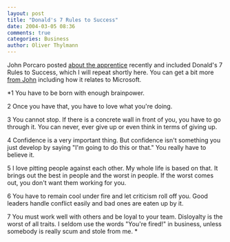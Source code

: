 ```yaml
---
layout: post
title: "Donald's 7 Rules to Success"
date: 2004-03-05 08:36
comments: true
categories: Business
author: Oliver Thylmann
---
```



John Porcaro posted [about the apprentice](http://johnporcaro.typepad.com/blog/2004/03/donalds_7_rules.html) recently and included Donald's 7 Rules to Success, which I will repeat shortly here. You can get a bit more [from John](http://johnporcaro.typepad.com/blog/2004/03/donalds_7_rules.html) including how it relates to Microsoft.

*1 You have to be born with enough brainpower. 

2 Once you have that, you have to love what you're doing.

3 You cannot stop. If there is a concrete wall in front of you, you have to go through it. You can never, ever give up or even think in terms of giving up. 

4 Confidence is a very important thing. But confidence isn't something you just develop by saying &quot;I'm going to do this or that.&quot; You really have to believe it.

5 I love pitting people against each other. My whole life is based on that. It brings out the best in people and the worst in people. If the worst comes out, you don't want them working for you.

6 You have to remain cool under fire and let criticism roll off you. Good leaders handle conflict easily and bad ones are eaten up by it. 

7 You must work well with others and be loyal to your team. Disloyalty is the worst of all traits. I seldom use the words &quot;You're fired!&quot; in business, unless somebody is really scum and stole from me. *


